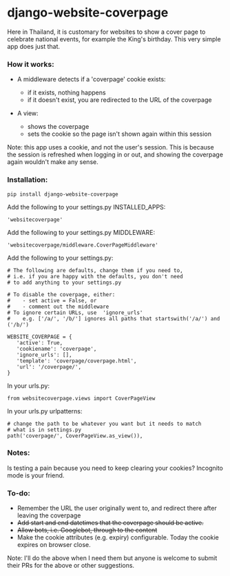 django-website-coverpage
====

Here in Thailand, it is customary for websites to show a cover page to celebrate national events, for example the King's birthday. This very simple app does just that.

### How it works:

- A middleware detects if a 'coverpage' cookie exists:
    - if it exists, nothing happens
    - if it doesn't exist, you are redirected to the URL of the coverpage

- A view:
    - shows the coverpage
    - sets the cookie so the page isn't shown again within this session

Note: this app uses a cookie, and not the user's session. This is because the session is refreshed when logging in or out, and showing the coverpage again wouldn't make any sense.

### Installation:
```
pip install django-website-coverpage
```

Add the following to your settings.py INSTALLED_APPS:
```
'websitecoverpage'
```

Add the following to your settings.py MIDDLEWARE:
```
'websitecoverpage/middleware.CoverPageMiddleware'
```

Add the following to your settings.py:
```
# The following are defaults, change them if you need to,
# i.e. if you are happy with the defaults, you don't need
# to add anything to your settings.py

# To disable the coverpage, either:
#    - set active = False, or
#    - comment out the middleware
# To ignore certain URLs, use  'ignore_urls'
#    e.g. ['/a/', '/b/'] ignores all paths that startswith('/a/') and ('/b/')

WEBSITE_COVERPAGE = {
   'active': True,
   'cookiename': 'coverpage',
   'ignore_urls': [],
   'template': 'coverpage/coverpage.html',
   'url': '/coverpage/',
}
```

In your urls.py:
```
from websitecoverpage.views import CoverPageView
```

In your urls.py urlpatterns:
```
# change the path to be whatever you want but it needs to match
# what is in settings.py
path('coverpage/', CoverPageView.as_view()),
```

### Notes:
Is testing a pain because you need to keep clearing your cookies? Incognito mode is your friend.

### To-do:
- Remember the URL the user originally went to, and redirect there after leaving the coverpage
- ~~Add start and end datetimes that the coverpage should be active.~~
- ~~Allow bots, i.e. Googlebot, through to the content~~
- Make the cookie attributes (e.g. expiry) configurable. Today the cookie expires on browser close.

Note: I'll do the above when I need them but anyone is welcome to submit their PRs for the above or other suggestions.
